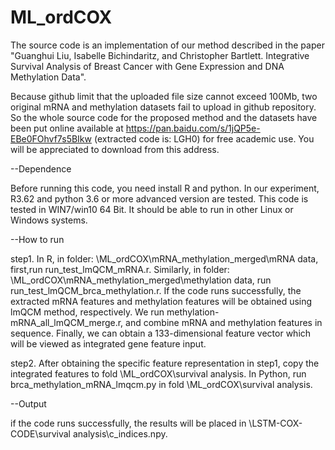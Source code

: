 # ML_ordCOX
The source code is an implementation of our method described in the paper "Guanghui Liu, Isabelle Bichindaritz, and Christopher Bartlett. Integrative Survival Analysis of Breast Cancer with Gene Expression and DNA Methylation Data". 

Because github limit that the uploaded file size cannot exceed 100Mb, two original mRNA and methylation datasets fail to upload in github repository. So the whole source code for the proposed method and the datasets have been put online available at https://pan.baidu.com/s/1jQP5e-EBe0FOhvf7s5BIkw (extracted code is: LGH0) for free academic use. You will be appreciated to download from this address.

--Dependence

Before running this code, you need install R and python. In our experiment, R3.62 and python 3.6 or more advanced version are tested. This code is tested in WIN7/win10 64 Bit. It should be able to run in other Linux or Windows systems.

--How to run

step1. In R, in folder: \ML_ordCOX\mRNA_methylation_merged\mRNA data, first,run run_test_lmQCM_mRNA.r. Similarly, in folder: \ML_ordCOX\mRNA_methylation_merged\methylation data, run run_test_lmQCM_brca_methylation.r. If the code runs successfully, the extracted mRNA features and methylation features will be obtained using lmQCM method, respectively. We run methylation-mRNA_all_lmQCM_merge.r, and combine mRNA and methylation features in sequence. Finally, we can obtain a 133-dimensional feature vector which will be viewed as integrated gene feature input.

step2. After obtaining the specific feature representation in step1, copy the integrated features to fold \ML_ordCOX\survival analysis. In Python, run brca_methylation_mRNA_lmqcm.py in fold \ML_ordCOX\survival analysis.

--Output

if the code runs successfully, the results will be placed in \LSTM-COX-CODE\survival analysis\c_indices.npy.
